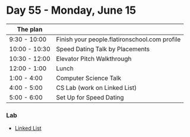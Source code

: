 # Day 55 - Monday, June 15

The plan      |                                                               |
--------------|----------------------------------------------------------------
9:30  - 10:00 | Finish your people.flatironschool.com profile
10:00 - 10:30 | Speed Dating Talk by Placements
10:30 - 12:00 | Elevator Pitch Walkthrough
12:00 - 1:00  | Lunch
1:00  - 4:00  | Computer Science Talk
4:00  - 5:00  | CS Lab (work on Linked List)
5:00  - 6:00  | Set Up for Speed Dating


### Lab
- [Linked List](https://learn.co/tracks/web-development-ruby/technical-interview-prep/data-structures/linked-lists)
